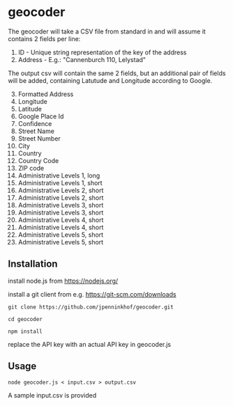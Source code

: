 # geocoder

The geocoder will take a CSV file from standard in and will assume it contains 2 fields per line:

1. ID - Unique string representation of the key of the address
2. Address - E.g.: "Cannenburch 110, Lelystad"

The output csv will contain the same 2 fields, but an additional pair of fields will be added, containing Latutude and Longitude according to Google.

3. Formatted Address
4. Longitude
5. Latitude
6. Google Place Id
7. Confidence
8. Street Name
9. Street Number
10. City
11. Country
12. Country Code
13. ZIP code
14. Administrative Levels 1, long
15. Administrative Levels 1, short
16. Administrative Levels 2, short
17. Administrative Levels 2, short
18. Administrative Levels 3, short
19. Administrative Levels 3, short
20. Administrative Levels 4, short
21. Administrative Levels 4, short
22. Administrative Levels 5, short
23. Administrative Levels 5, short

## Installation

install node.js from https://nodejs.org/

install a git client from e.g. https://git-scm.com/downloads

`git clone https://github.com/jpenninkhof/geocoder.git`

`cd geocoder`

`npm install`

replace the API key with an actual API key in geocoder.js

## Usage

`node geocoder.js < input.csv > output.csv`

A sample input.csv is provided
